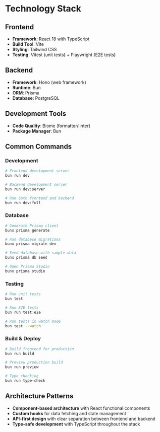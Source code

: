 # Technology Stack

## Frontend

- **Framework**: React 18 with TypeScript
- **Build Tool**: Vite
- **Styling**: Tailwind CSS
- **Testing**: Vitest (unit tests) + Playwright (E2E tests)

## Backend

- **Framework**: Hono (web framework)
- **Runtime**: Bun
- **ORM**: Prisma
- **Database**: PostgreSQL

## Development Tools

- **Code Quality**: Biome (formatter/linter)
- **Package Manager**: Bun

## Common Commands

### Development

```bash
# Frontend development server
bun run dev

# Backend development server
bun run dev:server

# Run both frontend and backend
bun run dev:full
```

### Database

```bash
# Generate Prisma client
bunx prisma generate

# Run database migrations
bunx prisma migrate dev

# Seed database with sample data
bunx prisma db seed

# Open Prisma Studio
bunx prisma studio
```

### Testing

```bash
# Run unit tests
bun test

# Run E2E tests
bun run test:e2e

# Run tests in watch mode
bun test --watch
```

### Build & Deploy

```bash
# Build frontend for production
bun run build

# Preview production build
bun run preview

# Type checking
bun run type-check
```

## Architecture Patterns

- **Component-based architecture** with React functional components
- **Custom hooks** for data fetching and state management
- **API-first design** with clear separation between frontend and backend
- **Type-safe development** with TypeScript throughout the stack
